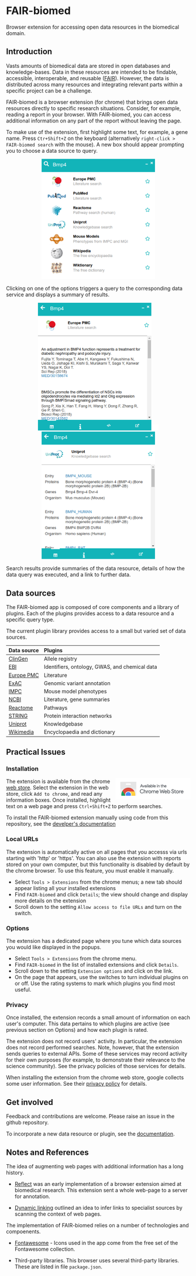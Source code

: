 # FAIR-biomed

Browser extension for accessing open data resources in the biomedical domain. 




## Introduction

Vasts amounts of biomedical data are stored in open databases and knowledge-bases. Data in these resources are intended to be findable, accessible, interoperable, and reusable ([FAIR](https://www.nature.com/articles/sdata201618)). However, the data is distributed across many resources and integrating relevant parts within a specific project can be a challenge.

FAIR-biomed is a browser extension (for chrome) that brings open data resources directly to specific research situations. Consider, for example, reading a report in your browser. With FAIR-biomed, you can access additional information on any part of the report without leaving the page.

To make use of the extension, first highlight some text, for example, a gene name. Press `Ctr+Shift+Z` on the keyboard (alternatively `right-click > FAIR-biomed search` with the mouse). A new box should appear prompting you to choose a data source to query. 

<p align="center">
<img src="docs/img/bmp4_list.png" width="310">
</p>

Clicking on one of the options triggers a query to the corresponding data service and displays a summary of results.

<p align="center">
<img src="docs/img/bmp4_europepmc.png" width="310">
<img src="docs/img/spacer.png" width="16px">
<img src="docs/img/bmp4_uniprot.png" width="310">
</p>

Search results provide summaries of the data resource, details of how the data query was executed, and a link to further data.




## Data sources

The FAIR-biomed app is composed of core components and a library of plugins. Each of the plugins provides access to a data resource and a specific query type.

The current plugin library provides access to a small but varied set of data sources.

| Data source      | Plugins      |
| :----- | :----- |
| [ClinGen](https://www.clinicalgenome.org/) | Allele registry |
| [EBI](https://www.ebi.ac.uk/) | Identifiers, ontology, GWAS, and chemical data |
| [Europe PMC](https://www.europepmc.org) | Literature | 
| [ExAC](http://exac.broadinstitute.org/) | Genomic variant annotation |
| [IMPC](https://www.mousephenotype.org) | Mouse model phenotypes |
| [NCBI](https://www.ncbi.nlm.nih.gov/) | Literature, gene summaries |
| [Reactome](https://www.reactome.org/) | Pathways |
| [STRING](https://string-db.org//) | Protein interaction networks |
| [Uniprot](https://www.uniprot.org/) | Knowledgebase |
| [Wikimedia](https://www.wikimedia.org/) | Encyclopaedia and dictionary |




## Practical Issues

### Installation

<a href="https://chrome.google.com/webstore/detail/fair-biomed/kaacnnmpcdbebmkbcddpckgpgphhcdhn"><img align="right" src="docs/img/ChromeWebStore_Badge_v2_206x58.png"></a>

The extension is available from the chrome [web store](https://chrome.google.com/webstore/detail/fair-biomed/kaacnnmpcdbebmkbcddpckgpgphhcdhn). Select the extension in the web store, click `Add to chrome`, and read any information boxes. Once installed, highlight text on a web page and press `Ctrl+Shift+Z` to perform searches.   

To install the FAIR-biomed extension manually using code from this repository, see the [develper's documentation](docs/install.md)


### Local URLs

The extension is automatically active on all pages that you accesss via urls starting with 'http' or 'https'. You can also use the extension with reports stored on your own computer, but this functionality is disabled by default by the chrome browser. To use this feature, you must enable it manually.
 
 - Select `Tools > Extensions` from the chrome menus; a new tab should appear listing all your installed extensions
 - Find `FAIR-biomed` and click `Details`; the view should change and display more details on the extension
 - Scroll down to the setting `Allow access to file URLs` and turn on the switch.


### Options

The extension has a dedicated page where you tune which data sources you would like displayed in the popups. 

 - Select `Tools > Extensions` from the chrome menu.
 - Find `FAIR-biomed` in the list of installed extensions and click `Details`.
 - Scroll down to the setting `Extension options` and click on the link.
 - On the page that appears, use the switches to turn individual plugins on or off. Use the rating systems to mark which plugins you find most useful.  
 
 
### Privacy

Once installed, the extension records a small amount of information on each user's computer. This data pertains to which plugins are active (see previous section on Options) and how each plugin is rated.

The extension does not record users' activity. In particular, the extension does not record performed searches. Note, however, that the extension sends queries to external APIs. Some of these services may record activity for their own purposes (for example, to demonstrate their relevance to the science community). See the privacy policies of those services for details.

When installing the extension from the chrome web store, google collects some user information. See their [privacy policy](https://policies.google.com/privacy?hl=en-GB) for details.  



## Get involved

Feedback and contributions are welcome. Please raise an issue in the github repository.

To incorporate a new data resource or plugin, see the [documentation](docs/).




## Notes and References

The idea of augmenting web pages with additional information has a long history. 

 - [Reflect](https://scholar.google.co.uk/scholar?hl=en&as_sdt=0%2C5&q=Reflect%3A+augmented+browsing+for+the+life+scientist&btnG=) was an early implementation of a browser extension aimed at biomedical research. This extension sent a whole web-page to a server for annotation.
 
 - [Dynamic linking](https://ieeexplore.ieee.org/document/4510879) outlined an idea to infer links to specialist sources by scanning the context of web pages.  

The implementation of FAIR-biomed relies on a number of technologies and compoenents.

 - [Fontawesome](https://fontawesome.com/icons) - Icons used in the app come from the free set of the Fontawesome collection. 

 - Third-party libraries. This browser uses several third-party libraries. These are listed in file `package.json`. 
